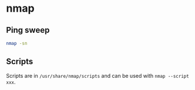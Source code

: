 # nmap

## Ping sweep

```sh
nmap -sn
```

## Scripts

Scripts are in `/usr/share/nmap/scripts` and can be used with `nmap --script xxx`.